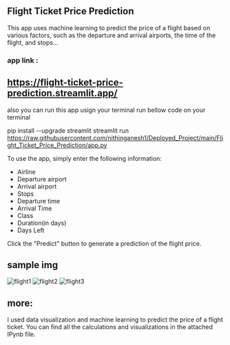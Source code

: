 ## Flight Ticket Price Prediction 
This app uses machine learning to predict the price of a flight based on various factors, such as the departure and arrival airports, the time of the flight, and stops...

### app link :
https://flight-ticket-price-prediction.streamlit.app/ 
---
also you can run this app usign your terminal run bellow code on your terminal

pip install --upgrade streamlit streamlit run https://raw.githubusercontent.com/nithinganesh1/Deployed_Project/main/Flight_Ticket_Price_Prediction/app.py


To use the app, simply enter the following information:

* Airline
* Departure airport
* Arrival airport
* Stops
* Departure time
* Arrival Time
* Class
* Duration(in days)
* Days Left

Click the "Predict" button to generate a prediction of the flight price.


## sample img
![flight1](https://github.com/nithinganesh1/Deployed_Project/assets/122164879/3c0c31b9-32f1-4d2b-a92b-eefab758d746)
![flight2](https://github.com/nithinganesh1/Deployed_Project/assets/122164879/1b288b9e-5e8c-4d24-aae2-fea7a5cd7cdb)
![flight3](https://github.com/nithinganesh1/Deployed_Project/assets/122164879/ead54a26-f613-4b48-9db1-7c71c1f800d7)

## more:
I used data visualization and machine learning to predict the price of a flight ticket. You can find all the calculations and visualizations in the attached IPynb file.

